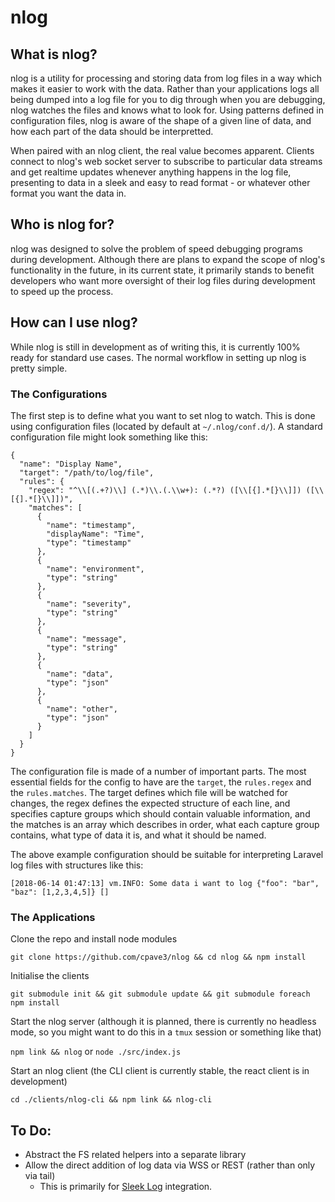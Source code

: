# nlog

## What is nlog?

nlog is a utility for processing and storing data from log files in a way which
makes it easier to work with the data. Rather than your applications logs all 
being dumped into a log file for you to dig through when you are debugging, 
nlog watches the files and knows what to look for. Using patterns defined in 
configuration files, nlog is aware of the shape of a given line of data, and 
how each part of the data should be interpretted.

When paired with an nlog client, the real value becomes apparent. Clients 
connect to nlog's web socket server to subscribe to particular data streams 
and get realtime updates whenever anything happens in the log file, presenting 
to data in a sleek and easy to read format - or whatever other format you want 
the data in.

## Who is nlog for?

nlog was designed to solve the problem of speed debugging programs during development. 
Although there are plans to expand the scope of nlog's functionality in the future, 
in its current state, it primarily stands to benefit developers who want more oversight 
of their log files during development to speed up the process.

## How can I use nlog?

While nlog is still in development as of writing this, it is currently 100% ready for 
standard use cases. The normal workflow in setting up nlog is pretty simple.

### The Configurations

The first step is to define what you want to set nlog to watch. This is done using 
configuration files (located by default at `~/.nlog/conf.d/`). A standard configuration 
file might look something like this:

```
{
  "name": "Display Name",
  "target": "/path/to/log/file",
  "rules": {
    "regex": "^\\[(.+?)\\] (.*)\\.(.\\w+): (.*?) ([\\[{].*[}\\]]) ([\\[{].*[}\\]])",
    "matches": [
      {
        "name": "timestamp",
        "displayName": "Time",
        "type": "timestamp"
      },
      {
        "name": "environment",
        "type": "string"
      },
      {
        "name": "severity",
        "type": "string"
      },
      {
        "name": "message",
        "type": "string"
      },
      {
        "name": "data",
        "type": "json"
      },
      {
        "name": "other",
        "type": "json"
      }
    ]
  }
}
```

The configuration file is made of a number of important parts. The most essential 
fields for the config to have are the `target`, the `rules.regex` and the `rules.matches`.
The target defines which file will be watched for changes, the regex defines the 
expected structure of each line, and specifies capture groups which should contain 
valuable information, and the matches is an array which describes in order, 
what each capture group contains, what type of data it is, and what it should be named.

The above example configuration should be suitable for interpreting Laravel log files
with structures like this:

```
[2018-06-14 01:47:13] vm.INFO: Some data i want to log {"foo": "bar", "baz": [1,2,3,4,5]} []
```

### The Applications

Clone the repo and install node modules

`git clone https://github.com/cpave3/nlog && cd nlog && npm install`

Initialise the clients

`git submodule init && git submodule update && git submodule foreach npm install`

Start the nlog server (although it is planned, there is currently no headless mode, 
so you might want to do this in a `tmux` session or something like that)

`npm link && nlog` or `node ./src/index.js`

Start an nlog client (the CLI client is currently stable, the react client is in development)

`cd ./clients/nlog-cli && npm link && nlog-cli`

## To Do:

  - Abstract the FS related helpers into a separate library
  - Allow the direct addition of log data via WSS or REST (rather than only via tail)
    - This is primarily for [Sleek Log](http://github.com/cpave3/sleek-log) integration.